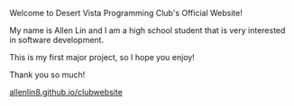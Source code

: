 Welcome to Desert Vista Programming Club's Official Website!

My name is Allen Lin and I am a high school student that is very interested in software development.

This is my first major project, so I hope you enjoy!

Thank you so much!

[allenlin8.github.io/clubwebsite](https://allenlin8.github.io/clubwebsite/index.html)
